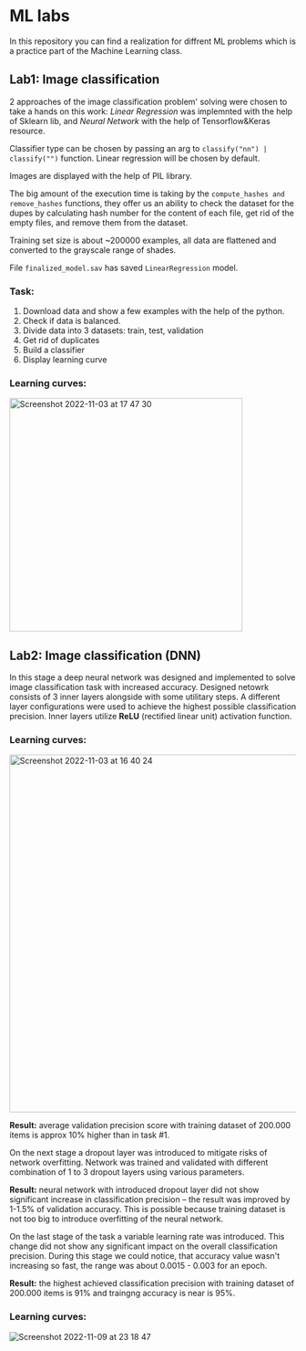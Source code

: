 # ML labs

In this repository you can find a realization for diffrent ML problems which is a practice part of the Machine Learning class.

## Lab1: Image classification
2 approaches of the image classification problem' solving were chosen to take a hands on this work: _Linear Regression_ was implemnted with the help of Sklearn lib, and _Neural Network_ with the help of Tensorflow&Keras resource.

Classifier type can be chosen by passing an arg to `classify("nn") | classify("")` function. Linear regression will be chosen by default. 

Images are displayed with the help of PIL library. 

The big amount of the execution time is taking by the `compute_hashes and remove_hashes` functions, they offer us an ability to check the dataset for the dupes by calculating hash number for the content of each file, get rid of the empty files, and remove them from the dataset.

Training set size is about ~200000 examples, all data are flattened and converted to the grayscale range of shades.

File `finalized_model.sav` has saved `LinearRegression` model.
### Task:
1. Download data and show a few examples with the help of the python.
2. Check if data is balanced.
3. Divide data into 3 datasets: train, test, validation
4. Get rid of duplicates
5. Build a classifier
6. Display learning curve

### Learning curves:
<img width="409" alt="Screenshot 2022-11-03 at 17 47 30" src="https://user-images.githubusercontent.com/43992068/199783049-0aba818f-f75a-4257-be47-0045039c96d5.png">


## Lab2: Image classification (DNN)
In this stage a deep neural network was designed and implemented to solve image classification task with increased accuracy. Designed netowrk consists of 3 inner layers alongside with some utilitary steps. A different layer configurations were used to achieve the highest possible classification precision. Inner layers utilize **ReLU** (rectified linear unit) activation function.

### Learning curves:
<img width="627" alt="Screenshot 2022-11-03 at 16 40 24" src="https://user-images.githubusercontent.com/43992068/199783007-9b851e65-75a7-43ec-b1b0-515f5a2ccb72.png">

**Result:** average validation precision score with training dataset of 200.000 items is approx 10% higher than in task #1.

On the next stage a dropout layer was introduced to mitigate risks of network overfitting. Network was trained and validated with different combination of 1 to 3 dropout layers using various parameters.

**Result:** neural network with introduced dropout layer did not show significant increase in classification precision – the result was improved by 1-1.5% of validation accuracy. This is possible because training dataset is not too big to introduce overfitting of the neural network.

On the last stage of the task a variable learning rate was introduced. This change did not show any significant impact on the overall classification precision. During this stage we could notice, that accuracy value wasn't increasing so fast, the range was about 0.0015 - 0.003 for an epoch.

**Result:** the highest achieved classification precision with training dataset of 200.000 items is 91% and traingng accuracy is near is 95%.

### Learning curves:
![Screenshot 2022-11-09 at 23 18 47](https://user-images.githubusercontent.com/43992068/201393660-262548fc-7cc4-4bd1-9095-7e795bf84102.png)

